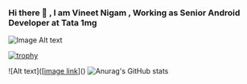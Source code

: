 ### Hi there 👋 , I am Vineet Nigam , Working as Senior Android Developer at Tata 1mg

![Image Alt text](/https://media.licdn.com/dms/image/D5616AQH2VPFtthob6Q/profile-displaybackgroundimage-shrink_350_1400/0/1712385478177?e=1718841600&v=beta&t=1LqW26wEKWru9GGAADMGIDlhTs4eRr3LUsLnbWS_GGI)
<!--
**pcpvin/pcpvin** is a ✨ _special_ ✨ repository because its `README.md` (this file) appears on your GitHub profile.

Here are some ideas to get you started:

- 🔭 I’m currently working on ...
- 🌱 I’m currently learning ...
- 👯 I’m looking to collaborate on ...
- 🤔 I’m looking for help with ...
- 💬 Ask me about ...
- 📫 How to reach me: ...
- 😄 Pronouns: ...
- ⚡ Fun fact: ...
-->

[![trophy](https://github-profile-trophy.vercel.app/?username=pcpvin&theme=onedark)](https://github.com/ryo-ma/github-profile-trophy)

![Alt text]([[image link]()]()
![Anurag's GitHub stats](https://github-readme-stats.vercel.app/api?username=pcpvin&show_icons=true&theme=radical)
